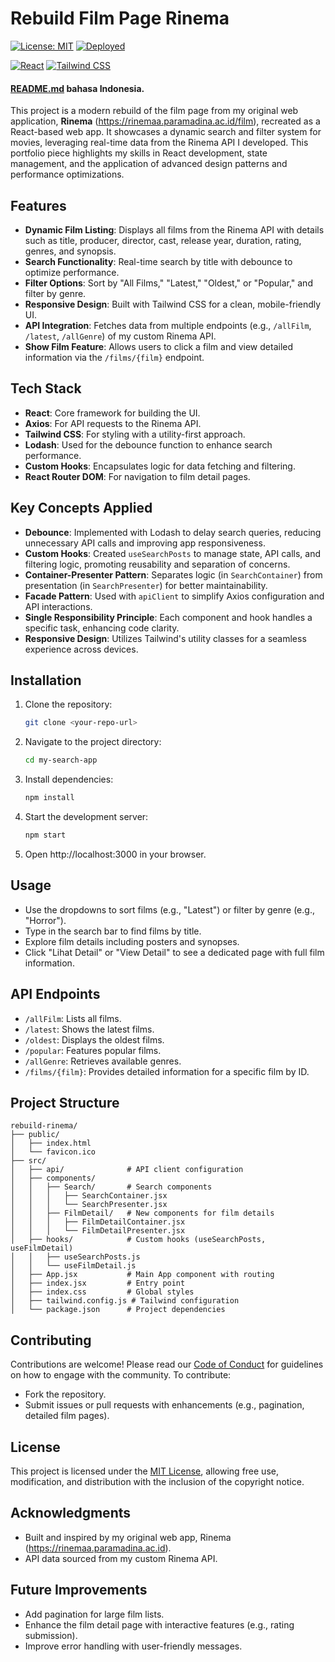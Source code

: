 # Rebuild Film Page Rinema

[![License: MIT](https://img.shields.io/badge/License-MIT-yellow.svg)](https://opensource.org/licenses/MIT)
[![Deployed](https://img.shields.io/badge/Deployed-Yes-green)](https://rinemaa.paramadina.ac.id/)

[![React](https://img.shields.io/badge/React-20232A?style=for-the-badge&logo=react&logoColor=61DAFB)](https://reactjs.org/)
[![Tailwind CSS](https://img.shields.io/badge/Tailwind_CSS-38B2AC?style=for-the-badge&logo=tailwind-css&logoColor=white)](https://tailwindcss.com/)

#### [README.md](README.md) bahasa Indonesia.

This project is a modern rebuild of the film page from my original web application, **Rinema** (https://rinemaa.paramadina.ac.id/film), recreated as a React-based web app. It showcases a dynamic search and filter system for movies, leveraging real-time data from the Rinema API I developed. This portfolio piece highlights my skills in React development, state management, and the application of advanced design patterns and performance optimizations.

## Features

- **Dynamic Film Listing**: Displays all films from the Rinema API with details such as title, producer, director, cast, release year, duration, rating, genres, and synopsis.
- **Search Functionality**: Real-time search by title with debounce to optimize performance.
- **Filter Options**: Sort by "All Films," "Latest," "Oldest," or "Popular," and filter by genre.
- **Responsive Design**: Built with Tailwind CSS for a clean, mobile-friendly UI.
- **API Integration**: Fetches data from multiple endpoints (e.g., `/allFilm`, `/latest`, `/allGenre`) of my custom Rinema API.
- **Show Film Feature**: Allows users to click a film and view detailed information via the `/films/{film}` endpoint.

## Tech Stack

- **React**: Core framework for building the UI.
- **Axios**: For API requests to the Rinema API.
- **Tailwind CSS**: For styling with a utility-first approach.
- **Lodash**: Used for the debounce function to enhance search performance.
- **Custom Hooks**: Encapsulates logic for data fetching and filtering.
- **React Router DOM**: For navigation to film detail pages.

## Key Concepts Applied

- **Debounce**: Implemented with Lodash to delay search queries, reducing unnecessary API calls and improving app responsiveness.
- **Custom Hooks**: Created `useSearchPosts` to manage state, API calls, and filtering logic, promoting reusability and separation of concerns.
- **Container-Presenter Pattern**: Separates logic (in `SearchContainer`) from presentation (in `SearchPresenter`) for better maintainability.
- **Facade Pattern**: Used with `apiClient` to simplify Axios configuration and API interactions.
- **Single Responsibility Principle**: Each component and hook handles a specific task, enhancing code clarity.
- **Responsive Design**: Utilizes Tailwind's utility classes for a seamless experience across devices.

## Installation

1. Clone the repository:
   ```bash
   git clone <your-repo-url>
   ```
2. Navigate to the project directory:
   ```bash
   cd my-search-app
   ```
3. Install dependencies:
   ```bash
   npm install
   ```
4. Start the development server:
   ```bash
   npm start
   ```
5. Open http://localhost:3000 in your browser.

## Usage

- Use the dropdowns to sort films (e.g., "Latest") or filter by genre (e.g., "Horror").
- Type in the search bar to find films by title.
- Explore film details including posters and synopses.
- Click "Lihat Detail" or "View Detail" to see a dedicated page with full film information.

## API Endpoints

- `/allFilm`: Lists all films.
- `/latest`: Shows the latest films.
- `/oldest`: Displays the oldest films.
- `/popular`: Features popular films.
- `/allGenre`: Retrieves available genres.
- `/films/{film}`: Provides detailed information for a specific film by ID.

## Project Structure

```
rebuild-rinema/
├── public/
│   ├── index.html
│   └── favicon.ico
├── src/
│   ├── api/              # API client configuration
│   ├── components/
│   │   ├── Search/       # Search components
│   │   │   ├── SearchContainer.jsx
│   │   │   └── SearchPresenter.jsx
│   │   ├── FilmDetail/   # New components for film details
│   │   │   ├── FilmDetailContainer.jsx
│   │   │   └── FilmDetailPresenter.jsx
│   ├── hooks/            # Custom hooks (useSearchPosts, useFilmDetail)
│   │   ├── useSearchPosts.js
│   │   └── useFilmDetail.js
│   ├── App.jsx           # Main App component with routing
│   ├── index.jsx         # Entry point
│   ├── index.css         # Global styles
│   ├── tailwind.config.js # Tailwind configuration
│   └── package.json      # Project dependencies
```

## Contributing

Contributions are welcome! Please read our [Code of Conduct](CODE_OF_CONDUCT.markdown) for guidelines on how to engage with the community. To contribute:

- Fork the repository.
- Submit issues or pull requests with enhancements (e.g., pagination, detailed film pages).

## License

This project is licensed under the [MIT License](LICENSE.txt), allowing free use, modification, and distribution with the inclusion of the copyright notice.

## Acknowledgments

- Built and inspired by my original web app, Rinema (https://rinemaa.paramadina.ac.id).
- API data sourced from my custom Rinema API.

## Future Improvements

- Add pagination for large film lists.
- Enhance the film detail page with interactive features (e.g., rating submission).
- Improve error handling with user-friendly messages.
